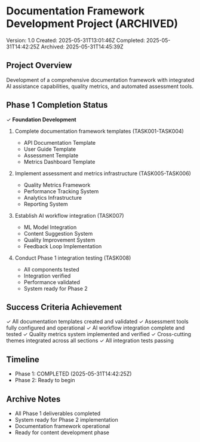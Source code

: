 # Documentation Framework Development Project (ARCHIVED)
Version: 1.0
Created: 2025-05-31T13:01:46Z
Completed: 2025-05-31T14:42:25Z
Archived: 2025-05-31T14:45:39Z

## Project Overview
Development of a comprehensive documentation framework with integrated AI assistance capabilities, quality metrics, and automated assessment tools.

## Phase 1 Completion Status
✓ **Foundation Development**
1. Complete documentation framework templates (TASK001-TASK004)
   - API Documentation Template
   - User Guide Template
   - Assessment Template
   - Metrics Dashboard Template

2. Implement assessment and metrics infrastructure (TASK005-TASK006)
   - Quality Metrics Framework
   - Performance Tracking System
   - Analytics Infrastructure
   - Reporting System

3. Establish AI workflow integration (TASK007)
   - ML Model Integration
   - Content Suggestion System
   - Quality Improvement System
   - Feedback Loop Implementation

4. Conduct Phase 1 integration testing (TASK008)
   - All components tested
   - Integration verified
   - Performance validated
   - System ready for Phase 2

## Success Criteria Achievement
✓ All documentation templates created and validated
✓ Assessment tools fully configured and operational
✓ AI workflow integration complete and tested
✓ Quality metrics system implemented and verified
✓ Cross-cutting themes integrated across all sections
✓ All integration tests passing

## Timeline
- Phase 1: COMPLETED (2025-05-31T14:42:25Z)
- Phase 2: Ready to begin

## Archive Notes
- All Phase 1 deliverables completed
- System ready for Phase 2 implementation
- Documentation framework operational
- Ready for content development phase

